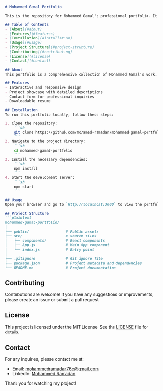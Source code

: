 
```markdown
# Mohammed Gamal Portfolio

This is the repository for Mohammed Gamal's professional portfolio. It showcases various projects, skills, and experiences that highlight Mohammed's capabilities as a developer.

## Table of Contents
- [About](#about)
- [Features](#features)
- [Installation](#installation)
- [Usage](#usage)
- [Project Structure](#project-structure)
- [Contributing](#contributing)
- [License](#license)
- [Contact](#contact)

## About
This portfolio is a comprehensive collection of Mohammed Gamal's work. It includes projects ranging from web development to data analysis, demonstrating proficiency in various programming languages and frameworks.

## Features
- Interactive and responsive design
- Project showcase with detailed descriptions
- Contact form for professional inquiries
- Downloadable resume

## Installation
To run this portfolio locally, follow these steps:

1. Clone the repository:
    ```sh
    git clone https://github.com/mo7amed-ramadan/mohammed-gamal-portfolio.git
    ```
2. Navigate to the project directory:
    ```sh
    cd mohammed-gamal-portfolio
    ```
3. Install the necessary dependencies:
    ```sh
    npm install
    ```
4. Start the development server:
    ```sh
    npm start
    ```

## Usage
Open your browser and go to `http://localhost:3000` to view the portfolio. You can navigate through different sections to explore the projects and features.

## Project Structure
```plaintext
mohammed-gamal-portfolio/
│
├── public/                 # Public assets
├── src/                    # Source files
│   ├── components/         # React components
│   ├── App.js              # Main App component
│   └── index.js            # Entry point
│
├── .gitignore              # Git ignore file
├── package.json            # Project metadata and dependencies
└── README.md               # Project documentation
```

## Contributing
Contributions are welcome! If you have any suggestions or improvements, please create an issue or submit a pull request.

## License
This project is licensed under the MIT License. See the [LICENSE](LICENSE) file for details.

## Contact
For any inquiries, please contact me at:
- Email: mohammedramadan76c@gmail.com
- LinkedIn: [Mohammed Ramadan](https://www.linkedin.com/in/mohamed-ramadan-381552253/)

Thank you for watching my project!
```
